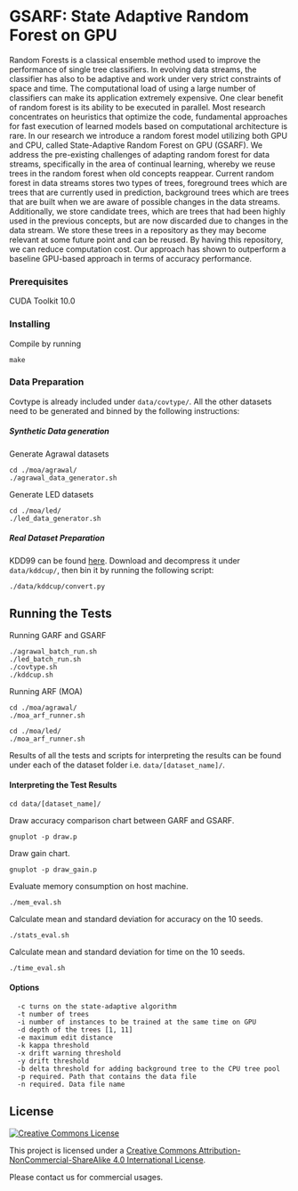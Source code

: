 # GSARF: State Adaptive Random Forest on GPU

Random Forests is a classical ensemble method used to improve the performance of single tree classifiers.  In evolving data streams, the classifier has also to be adaptive and work under very strict constraints of space and time. The computational load of using a large number of classifiers can make its application extremely expensive. One clear benefit of random forest is its ability to be executed in parallel. Most research concentrates on heuristics that optimize the code, fundamental approaches for fast execution of learned models based on computational architecture is rare. In our research we introduce a random forest model utilizing both GPU and CPU, called State-Adaptive Random Forest on GPU (GSARF).  We address the pre-existing challenges of adapting random forest for data streams, specifically in the area of continual learning, whereby we reuse trees in the random forest when old concepts reappear. Current random forest in data streams stores two types of trees, foreground trees which are trees that are currently used in prediction, background trees which are trees that are built when we are aware of possible changes in the data streams. Additionally, we store candidate trees, which are trees that had been highly used in the previous concepts, but are now discarded due to changes in the data stream. We store these trees in a repository as they may become relevant at some future point and can be reused. By having this repository, we can reduce computation cost. Our approach has shown to outperform a baseline GPU-based approach in terms of accuracy performance. 


### Prerequisites

CUDA Toolkit 10.0

### Installing

Compile by running

```
make
```

### Data Preparation

Covtype is already included under `data/covtype/`. All the other datasets need to be generated
and binned by the following instructions:

##### Synthetic Data generation

Generate Agrawal datasets
```
cd ./moa/agrawal/
./agrawal_data_generator.sh
```

Generate LED datasets
```
cd ./moa/led/
./led_data_generator.sh
```

##### Real Dataset Preparation

KDD99 can be found [here](http://kdd.ics.uci.edu/databases/kddcup99/kddcup99.html). Download and
decompress it under `data/kddcup/`, then bin it by
running the following script:

```
./data/kddcup/convert.py
```


## Running the Tests

Running GARF and GSARF
```
./agrawal_batch_run.sh
./led_batch_run.sh
./covtype.sh
./kddcup.sh
```

Running ARF (MOA)
```
cd ./moa/agrawal/
./moa_arf_runner.sh
```

```
cd ./moa/led/
./moa_arf_runner.sh
```

Results of all the tests and scripts for interpreting the results can be found under each of the
dataset folder i.e. `data/[dataset_name]/`.

#### Interpreting the Test Results


```
cd data/[dataset_name]/ 
```

Draw accuracy comparison chart between GARF and GSARF.
```
gnuplot -p draw.p
```

Draw gain chart.
```
gnuplot -p draw_gain.p
```

Evaluate memory consumption on host machine.
```
./mem_eval.sh
```

Calculate mean and standard deviation for accuracy on the 10 seeds.
```
./stats_eval.sh
```

Calculate mean and standard deviation for time on the 10 seeds.
```
./time_eval.sh
```

#### Options

```
  -c turns on the state-adaptive algorithm
  -t number of trees
  -i number of instances to be trained at the same time on GPU
  -d depth of the trees [1, 11]
  -e maximum edit distance
  -k kappa threshold
  -x drift warning threshold
  -y drift threshold
  -b delta threshold for adding background tree to the CPU tree pool
  -p required. Path that contains the data file
  -n required. Data file name
```


## License

<a rel="license" href="http://creativecommons.org/licenses/by-nc-sa/4.0/"><img alt="Creative Commons License" style="border-width:0" src="https://i.creativecommons.org/l/by-nc-sa/4.0/88x31.png" /></a><br />

This project is licensed under a <a rel="license" href="http://creativecommons.org/licenses/by-nc-sa/4.0/">Creative Commons Attribution-NonCommercial-ShareAlike 4.0 International License</a>.

Please contact us for commercial usages.

